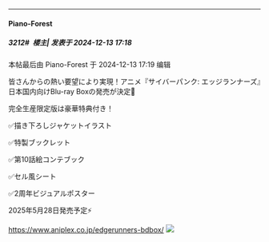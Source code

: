 ﻿
*****

####  Piano-Forest  
##### 3212#         楼主| 发表于 2024-12-13 17:18

 本帖最后由 Piano-Forest 于 2024-12-13 17:19 编辑 

皆さんからの熱い要望により実現！アニメ『サイバーパンク: エッジランナーズ』日本国内向けBlu-ray Boxの発売が決定🎉

完全生産限定版は豪華特典付き！

✅描き下ろしジャケットイラスト

✅特製ブックレット

✅第10話絵コンテブック

✅セル風シート

✅2周年ビジュアルポスター

2025年5月28日発売予定⚡️

https://www.aniplex.co.jp/edgerunners-bdbox/
<img src="https://p.sda1.dev/20/2e4499f588cd5dbb38f372dccfe8a82b/20241213_171720.jpg" referrerpolicy="no-referrer">

